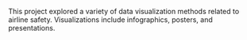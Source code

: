 This project explored a variety of data visualization methods related to airline safety. Visualizations include infographics, posters, and presentations.
